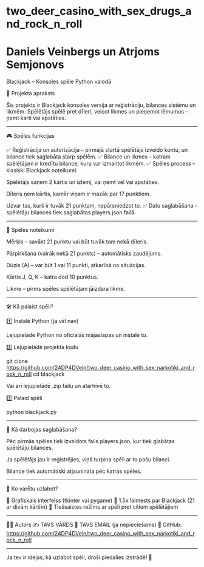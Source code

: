 # two_deer_casino_with_sex_drugs_and_rock_n_roll
# Daniels Veinbergs un Atrjoms Semjonovs

Blackjack – Konsoles spēle Python valodā

📌 Projekta apraksts

Šis projekts ir Blackjack konsoles versija ar reģistrāciju, bilances sistēmu un likmēm. Spēlētājs spēlē pret dīleri, veicot likmes un pieņemot lēmumus – ņemt karti vai apstāties.


---

🎮 Spēles funkcijas

✅ Reģistrācija un autorizācija – pirmajā startā spēlētājs izveido kontu, un bilance tiek saglabāta starp spēlēm.
✅ Bilance un likmes – katram spēlētājam ir kredītu bilance, kuru var izmantot likmēm.
✅ Spēles process – klasiski Blackjack noteikumi:

Spēlētājs saņem 2 kārtis un izlemj, vai ņemt vēl vai apstāties.

Dīleris ņem kārtis, kamēr viņam ir mazāk par 17 punktiem.

Uzvar tas, kurš ir tuvāk 21 punktam, nepārsniedzot to.
✅ Datu saglabāšana – spēlētāju bilances tiek saglabātas players.json failā.



---

📜 Spēles noteikumi

Mērķis – savākt 21 punktu vai būt tuvāk tam nekā dīleris.

Pārpirkšana (vairāk nekā 21 punkts) – automātisks zaudējums.

Dūzis (A) – var būt 1 vai 11 punkti, atkarībā no situācijas.

Kārtis J, Q, K – katra dod 10 punktus.

Likme – pirms spēles spēlētājam jāizdara likme.



---

🛠 Kā palaist spēli?

1️⃣ Instalē Python (ja vēl nav)

Lejupielādē Python no oficiālās mājaslapas un instalē to.

2️⃣ Lejupielādē projekta kodu

git clone https://github.com/24DP4DVein/two_deer_casino_with_sex_narkotiki_and_rock_n_roll
cd blackjack

Vai arī lejupielādē .zip failu un atarhivē to.

3️⃣ Palaid spēli

python blackjack.py


---

🔧 Kā darbojas saglabāšana?

Pēc pirmās spēles tiek izveidots fails players.json, kur tiek glabātas spēlētāju bilances.

Ja spēlētājs jau ir reģistrējies, viņš turpina spēli ar to pašu bilanci.

Bilance tiek automātiski atjaunināta pēc katras spēles.



---

📌 Ko varētu uzlabot?

🔹 Grafiskais interfeiss (tkinter vai pygame)
🔹 1.5x laimests par Blackjack (21 ar divām kārtīm)
🔹 Tiešsaistes režīms ar spēli pret citiem spēlētājiem


---

👨‍💻 Autors
✍ TAVS VĀRDS
📧 TAVS EMAIL (ja nepieciešams)
🔗 GitHub: https://github.com/24DP4DVein/two_deer_casino_with_sex_narkotiki_and_rock_n_roll


---

Ja tev ir idejas, kā uzlabot spēli, droši piedalies izstrādē! 🚀
